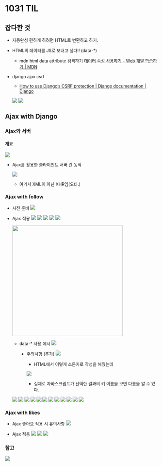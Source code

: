 # 1031 TIL

## 잡다한 것

- 자동완성 편하게 하려면 HTML로 변환하고 하기.

- HTML의 데이터를 JS로 보내고 싶다!! (data-*)
  
  - mdn html data attribute 검색하기
    [데이터 속성 사용하기 - Web 개발 학습하기 | MDN](https://developer.mozilla.org/ko/docs/Learn/HTML/Howto/Use_data_attributes)

- django ajax csrf
  
  - [How to use Django’s CSRF protection | Django documentation | Django](https://docs.djangoproject.com/en/4.2/howto/csrf/)
  
  ![](1031_assets/2023-10-31-09-55-38-image.png)
  ![](1031_assets/2023-10-31-09-57-02-image.png)

## Ajax with Django

### Ajax와 서버

#### 개요

![](1031_assets/2023-10-30-21-44-54-image.png)

- Ajax를 활용한 클라이언트 서버 간 동작
  
  ![](1031_assets/2023-10-30-21-45-17-image.png)
  
  - 여기서 XML이 아닌 XHR임(오타.)

### Ajax with follow

- 사전 준비
  ![](1031_assets/2023-10-30-21-45-32-image.png)

- Ajax 적용
  ![](1031_assets/2023-10-30-21-45-45-image.png)
  ![](1031_assets/2023-10-30-21-45-52-image.png)
  ![](1031_assets/2023-10-30-21-45-58-image.png)
  ![](1031_assets/2023-10-30-21-46-04-image.png)
  ![](1031_assets/2023-10-30-21-46-11-image.png)
  
  <img src="1031_assets/2023-10-30-21-47-02-image.png" title="" alt="" width="364">
  
  - data-* 사용 예시
    ![](1031_assets/2023-10-30-21-47-37-image.png)
    
    - 주의사항 (추가)
      ![](1031_assets/2023-10-31-09-45-26-image.png)
      
      - HTML에서 이렇게 소문자로 작성을 해줬는데 
      
      ![](1031_assets/2023-10-31-09-46-21-image.png)
      
      - 실제로 자바스크립트가 선택한 결과의 키 이름을 보면 다름을 알 수 있다.
  
  ![](1031_assets/2023-10-30-21-47-47-image.png)
  ![](1031_assets/2023-10-30-21-47-59-image.png)
  ![](1031_assets/2023-10-30-21-48-09-image.png)
  ![](1031_assets/2023-10-30-21-48-16-image.png)
  ![](1031_assets/2023-10-30-21-48-24-image.png)
  ![](1031_assets/2023-10-30-21-48-31-image.png)
  ![](1031_assets/2023-10-30-21-48-37-image.png)
  ![](1031_assets/2023-10-30-21-48-44-image.png)
  ![](1031_assets/2023-10-30-21-48-51-image.png)
  ![](1031_assets/2023-10-30-21-48-58-image.png)
  ![](1031_assets/2023-10-30-21-49-04-image.png)
  ![](1031_assets/2023-10-30-21-49-11-image.png)

### Ajax with likes

- Ajax 좋아요 적용 시 유의사항
  ![](1031_assets/2023-10-30-21-49-31-image.png)

- Ajax 적용
  ![](1031_assets/2023-10-30-21-49-47-image.png)
  ![](1031_assets/2023-10-30-21-49-55-image.png)
  ![](1031_assets/2023-10-30-21-50-04-image.png)

### 참고

![](1031_assets/2023-10-30-21-50-30-image.png)
